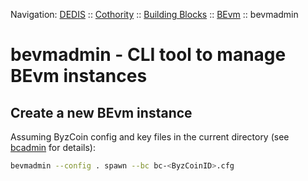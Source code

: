 Navigation: [DEDIS](https://github.com/dedis/doc/tree/master/README.md) ::
[Cothority](../README.md) ::
[Building Blocks](../doc/BuildingBlocks.md) ::
[BEvm](https://github.com/dedis/cothority/blob/master/bevm/README.md) ::
bevmadmin

# bevmadmin - CLI tool to manage BEvm instances

## Create a new BEvm instance
Assuming ByzCoin config and key files in the current directory (see [bcadmin](https://github.com/dedis/cothority/blob/master/byzcoin/bcadmin/README.md) for details):
```bash
bevmadmin --config . spawn --bc bc-<ByzCoinID>.cfg
```

